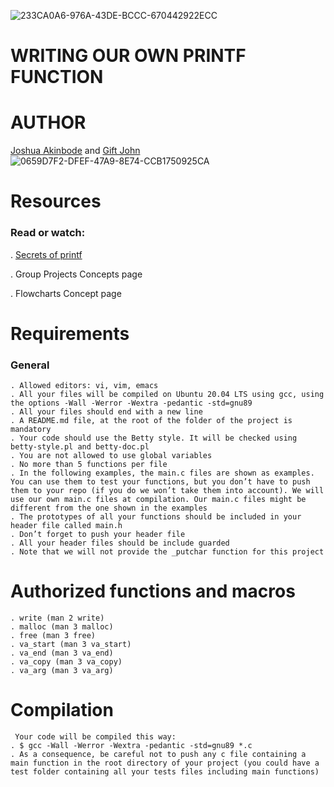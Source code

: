 ![233CA0A6-976A-43DE-BCCC-670442922ECC](https://user-images.githubusercontent.com/111021615/196267886-584d267d-6e9e-42c3-a36e-0ad560cc0e44.jpeg)

# WRITING OUR OWN PRINTF FUNCTION

# AUTHOR
[Joshua Akinbode](https://github.com/Jorshstar) and [Gift John](https://github.com/Giftimeless)
![0659D7F2-DFEF-47A9-8E74-CCB1750925CA](https://user-images.githubusercontent.com/111021615/196267443-575028df-32fd-4d55-acc7-c61eed72a06c.jpeg)

# Resources
### Read or watch:
. [Secrets of printf](https://academia.edu)

. Group Projects Concepts page

. Flowcharts Concept page

# Requirements

### General
	. Allowed editors: vi, vim, emacs
	. All your files will be compiled on Ubuntu 20.04 LTS using gcc, using the options -Wall -Werror -Wextra -pedantic -std=gnu89
	. All your files should end with a new line
	. A README.md file, at the root of the folder of the project is mandatory
	. Your code should use the Betty style. It will be checked using betty-style.pl and betty-doc.pl
	. You are not allowed to use global variables
	. No more than 5 functions per file
	. In the following examples, the main.c files are shown as examples. You can use them to test your functions, but you don’t have to push them to your repo (if you do we won’t take them into account). We will use our own main.c files at compilation. Our main.c files might be different from the one shown in the examples
	. The prototypes of all your functions should be included in your header file called main.h
	. Don’t forget to push your header file
	. All your header files should be include guarded
	. Note that we will not provide the _putchar function for this project

# Authorized functions and macros
	. write (man 2 write)
	. malloc (man 3 malloc)
	. free (man 3 free)
	. va_start (man 3 va_start)
	. va_end (man 3 va_end)
	. va_copy (man 3 va_copy)
	. va_arg (man 3 va_arg)

# Compilation
	 Your code will be compiled this way:
	. $ gcc -Wall -Werror -Wextra -pedantic -std=gnu89 *.c
	. As a consequence, be careful not to push any c file containing a main function in the root directory of your project (you could have a test folder containing all your tests files including main functions)

